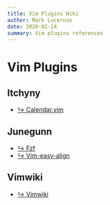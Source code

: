 ```yaml
---
title: Vim Plugins Wiki
author: Mark Lucernas
date: 2020-02-24
summary: Vim plugins references
---
```


# Vim Plugins

## Itchyny

- [↪ Calendar.vim](itchyny/calendar)

## Junegunn

- [↪ Fzf](junegunn/fzf)
- [↪ Vim-easy-align](junegunn/vim-easy-align)

## Vimwiki

- [↪ Vimwiki](vimwiki/vimwiki)
